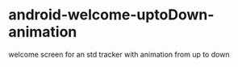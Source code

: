 # android-welcome-uptoDown-animation
welcome screen for an std tracker with animation from up to down
